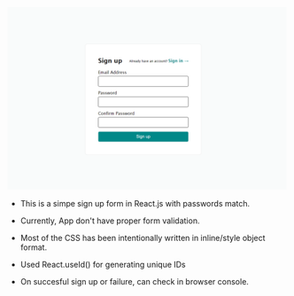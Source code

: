 ![app image](<Screenshot 2024-09-23 225135.png>)

- This is a simpe sign up form in React.js with passwords match.

- Currently, App don't have proper form validation.

- Most of the CSS has been intentionally written in inline/style object format.

- Used React.useId() for generating unique IDs

- On succesful sign up or failure, can check in browser console.
